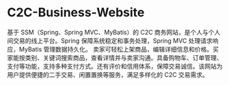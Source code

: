 # C2C-Business-Website
基于 SSM（Spring、Spring MVC、MyBatis）的 C2C 商务网站，是个人与个人间交易的线上平台。Spring 保障系统稳定和事务处理，Spring MVC 处理请求响应，MyBatis 管理数据持久化。  卖家可轻松上架商品，编辑详细信息和价格。买家能按类别、关键词搜索商品，查看详情并与卖家沟通。具备购物车、订单管理、支付等功能，支持多种支付方式。还有评价和信用体系，保障交易诚信。该网站为用户提供便捷的二手交易、闲置置换等服务，满足多样化的 C2C 交易需求。 
